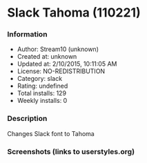 # Slack Tahoma (110221)

### Information
- Author: Stream10 (unknown)
- Created at: unknown
- Updated at: 2/10/2015, 10:11:05 AM
- License: NO-REDISTRIBUTION
- Category: slack
- Rating: undefined
- Total installs: 129
- Weekly installs: 0


### Description
Changes Slack font to Tahoma


### Screenshots (links to userstyles.org)



